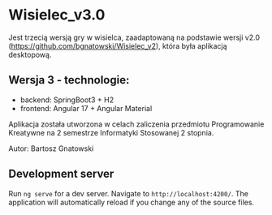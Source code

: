 # Wisielec_v3.0 

Jest trzecią wersją gry w wisielca, zaadaptowaną na podstawie wersji v2.0 (https://github.com/bgnatowski/Wisielec_v2), która była aplikacją desktopową. 

## Wersja 3 - technologie:
  * backend: SpringBoot3 + H2
  * frontend: Angular 17 + Angular Material

Aplikacja została utworzona w celach zaliczenia przedmiotu Programowanie Kreatywne na 2 semestrze Informatyki Stosowanej 2 stopnia.

Autor: Bartosz Gnatowski

## Development server

Run `ng serve` for a dev server. Navigate to `http://localhost:4200/`. The application will automatically reload if you change any of the source files.
